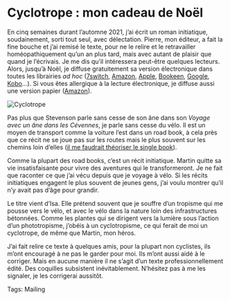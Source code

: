 # Cyclotrope : mon cadeau de Noël

En cinq semaines durant l’automne 2021, j’ai écrit un roman initiatique, soudainement, sorti tout seul, avec délectation. Pierre, mon éditeur, a fait la fine bouche et j’ai remisé le texte, pour ne le relire et le retravailler homéopathiquement qu’un an plus tard, mais avec autant de plaisir que quand je l’écrivais. Je me dis qu’il intéressera peut-être quelques lecteurs. Alors, jusqu’à Noël, je diffuse gratuitement sa version électronique dans toutes les librairies *ad hoc* ([7switch](https://www.7switch.com/fr/ebook/9782919358205/cyclotrope), [Amazon](https://www.amazon.fr/dp/B0BNJHCGK1/), [Apple](https://books.apple.com/fr/book/cyclotrope/id6444769496), [Bookeen](https://www.bookeenstore.com/ebook/9782919358205-cyclotrope-thierry-crouzet/), [Google](https://play.google.com/store/books/details/Thierry_Crouzet_Cyclotrope?id=60ueEAAAQBAJ), [Kobo](https://www.kobo.com/fr/fr/ebook/cyclotrope)…). Si vous êtes allergique à la lecture électronique, je diffuse aussi une version papier ([Amazon](https://www.amazon.fr/dp/B0BMXMC6TB?ref_=pe_3052080_397514860)).<span id="more-64529"></span>

![Cyclotrope](https://tcrouzet.comhttps://tcrouzet.com/images_tc/2022/11/cyclotrope-planche-1600-1024x753.jpg)

Pas plus que Stevenson parle sans cesse de son âne dans son *Voyage avec un âne dans les Cévennes*, je parle sans cesse du vélo. Il est un moyen de transport comme la voiture l’est dans un road book, à cela près que ce récit ne se joue pas sur les routes mais le plus souvent sur les chemins loin d’elles ([il me faudrait théoriser le single book](https://tcrouzet.com/2022/12/03/apres-le-road-book-et-le-cyber-book-le-single-book/)).

Comme la plupart des road books, c’est un récit initiatique. Martin quitte sa vie insatisfaisante pour vivre des aventures qui le transformeront. Je ne fait que raconter ce que j’ai vécu depuis que je voyage à vélo. Si les récits initiatiques engagent le plus souvent de jeunes gens, j’ai voulu montrer qu’il n’y avait pas d’âge pour grandir.

Le titre vient d’Isa. Elle prétend souvent que je souffre d’un tropisme qui me pousse vers le vélo, et avec le vélo dans la nature loin des infrastructures bétonnées. Comme les plantes qui se dirigent vers la lumière sous l’action d’un phototropisme, j’obéis à un cyclotropisme, ce qui ferait de moi un cyclotrope, de même que Martin, mon héros.

J’ai fait relire ce texte à quelques amis, pour la plupart non cyclistes, ils m’ont encouragé à ne pas le garder pour moi. Ils m’ont aussi aidé à le corriger. Mais en aucune manière il ne s’agit d’un texte professionnellement édité. Des coquilles subsistent inévitablement. N’hésitez pas à me les signaler, je les corrigerai aussitôt.

Tags: Mailing